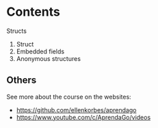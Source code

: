 # Contents

Structs

1. Struct
2. Embedded fields
3. Anonymous structures

## Others

See more about the course on the websites:

- https://github.com/ellenkorbes/aprendago
- https://www.youtube.com/c/AprendaGo/videos
